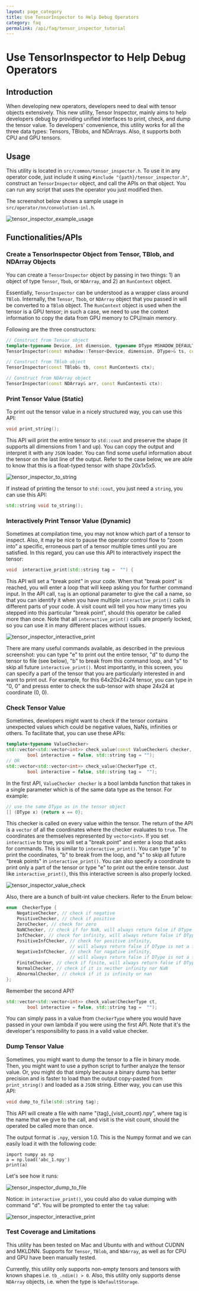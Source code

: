 ```yaml
---
layout: page_category
title: Use TensorInspector to Help Debug Operators
category: faq
permalink: /api/faq/tensor_inspector_tutorial
---
```

<!--- Licensed to the Apache Software Foundation (ASF) under one -->
<!--- or more contributor license agreements.  See the NOTICE file -->
<!--- distributed with this work for additional information -->
<!--- regarding copyright ownership.  The ASF licenses this file -->
<!--- to you under the Apache License, Version 2.0 (the -->
<!--- "License"); you may not use this file except in compliance -->
<!--- with the License.  You may obtain a copy of the License at -->
<!---   http://www.apache.org/licenses/LICENSE-2.0 -->
<!--- Unless required by applicable law or agreed to in writing, -->
<!--- software distributed under the License is distributed on an -->
<!--- "AS IS" BASIS, WITHOUT WARRANTIES OR CONDITIONS OF ANY -->
<!--- KIND, either express or implied.  See the License for the -->
<!--- specific language governing permissions and limitations -->
<!--- under the License. -->

# Use TensorInspector to Help Debug Operators

## Introduction

When developing new operators, developers need to deal with tensor objects extensively. This new utility, Tensor Inspector, mainly aims to help developers debug by providing unified interfaces to print, check, and dump the tensor value. To developers' convenience, this utility works for all the three data types: Tensors, TBlobs, and NDArrays. Also, it supports both CPU and GPU tensors.


## Usage 

This utility is located in `src/common/tensor_inspector.h`. To use it in any operator code, just include it using `#include "{path}/tensor_inspector.h"`, construct an `TensorInspector` object, and call the APIs on that object. You can run any script that uses the operator you just modified then.

The screenshot below shows a sample usage in `src/operator/nn/convolution-inl.h`.

![tensor_inspector_example_usage](https://raw.githubusercontent.com/dmlc/web-data/master/mxnet/doc/faq/tensor_inspector_tutorial/tensor_inspector_example_usage.png)


## Functionalities/APIs

### Create a TensorInspector Object from Tensor, TBlob, and NDArray Objects

You can create a `TensorInspector` object by passing in two things: 1) an object of type `Tensor`, `Tbob`, or `NDArray`, and 2) an `RunContext` object.

Essentially, `TensorInspector` can be understood as a wrapper class around `TBlob`. Internally, the `Tensor`, `Tbob`, or `NDArray` object that you passed in will be converted to a `TBlob` object. The `RunContext` object is used when the tensor is a GPU tensor; in such a case, we need to use the context information to copy the data from GPU memory to CPU/main memory.

Following are the three constructors:

```c++
// Construct from Tensor object
template<typename Device, int dimension, typename DType MSHADOW_DEFAULT_DTYPE>
TensorInspector(const mshadow::Tensor<Device, dimension, DType>& ts, const RunContext& ctx);

// Construct from TBlob object
TensorInspector(const TBlob& tb, const RunContext& ctx);

// Construct from NDArray object
TensorInspector(const NDArray& arr, const RunContext& ctx):
```

### Print Tensor Value (Static) 

To print out the tensor value in a nicely structured way, you can use this API:

```c++
void print_string();
```

This API will print the entire tensor to `std::cout` and preserve the shape (it supports all dimensions from 1 and up). You can copy the output and interpret it with any `JSON` loader. You can find some useful information about the tensor on the last line of the output. Refer to the case below, we are able to know that this is a float-typed tensor with shape 20x1x5x5.

![tensor_inspector_to_string](https://raw.githubusercontent.com/dmlc/web-data/master/mxnet/doc/faq/tensor_inspector_tutorial/tensor_inspector_to_string.png)

If instead of printing the tensor to `std::cout`, you just need a `string`, you can use this API:
```c++
std::string void to_string();
```

### Interactively Print Tensor Value (Dynamic) 

Sometimes at compilation time, you may not know which part of a tensor to inspect. Also, it may be nice to pause the operator control flow to “zoom into” a specific, erroneous part of a tensor multiple times until you are satisfied. In this regard, you can use this API to interactively inspect the tensor:

```c++
void  interactive_print(std::string tag =  "") {
```

This API will set a "break point" in your code. When that "break point" is reached, you will enter a loop that will keep asking you for further command input. In the API call, `tag` is an optional parameter to give the call a name, so that you can identify it when you have multiple `interactive_print()` calls in different parts of your code. A visit count will tell you how many times you stepped into this particular "break point", should this operator be called more than once. Note that all `interactive_print()` calls are properly locked, so you can use it in many different places without issues.

![tensor_inspector_interactive_print](https://raw.githubusercontent.com/dmlc/web-data/master/mxnet/doc/faq/tensor_inspector_tutorial/tensor_inspector_interactive_print.png)

There are many useful commands available, as described in the previous screenshot: you can type "e" to print out the entire tensor, "d" to dump the tensor to file (see below), "b" to break from this command loop, and "s" to skip all future `interactive_print()`. Most importantly, in this screen, you can specify a part of the tensor that you are particularly interested in and want to print out. For example, for this 64x20x24x24 tensor, you can type in "0, 0" and presss enter to check the sub-tensor with shape 24x24 at coordinate (0, 0). 

### Check Tensor Value

Sometimes, developers might want to check if the tensor contains unexpected values which could be negative values, NaNs, infinities or others. To facilitate that, you can use these APIs:

```c++
template<typename ValueChecker>
std::vector<std::vector<int>> check_value(const ValueChecker& checker,
		bool interactive = false, std::string tag = "");
// OR
std::vector<std::vector<int>> check_value(CheckerType ct,
		bool interactive = false, std::string tag =  "");
```

In the first API, `ValueChecker checker` is a bool lambda function that takes in a single parameter which is of the same data type as the tensor.  For example:

```c++
// use the same DType as in the tensor object
[] (DType x) {return x == 0};
```

This checker is called on every value within the tensor. The return of the API is a `vector` of all the coordinates where the checker evaluates to `true`. The coordinates are themselves represented by `vector<int>`. If you set `interactive` to true, you will set a "break point" and enter a loop that asks for commands. This is similar to `interactive_print()`. You can type "p" to print the coordinates, "b" to break from the loop, and "s" to skip all future "break points" in `interactive_print()`. You can also specify a coordinate to print only a part of the tensor or type "e" to print out the entire tensor.  Just like `interactive_print()`, this this interactive screen is also properly locked.

![tensor_inspector_value_check](https://raw.githubusercontent.com/dmlc/web-data/master/mxnet/doc/faq/tensor_inspector_tutorial/tensor_inspector_value_check.png)

Also, there are a bunch of built-int value checkers. Refer to the Enum below:

```c++
enum  CheckerType {
	NegativeChecker, // check if negative
	PositiveChecker, // check if positive
	ZeroChecker, // check for zero
	NaNChecker, // check if for NaN, will always return false if DType is not a float type
	InfChecker, // check for infinity, will always return false if DType is not a float type
	PositiveInfChecker, // check for positive infinity,
						// will always return false if DType is not a float type
	NegativeInfChecker, // check for nagative infinity,
						// will always return false if DType is not a float type
	FiniteChecker, // check if finite, will always return false if DType is not a float type
	NormalChecker, // check if it is neither infinity nor NaN
	AbnormalChecker, // chekck if it is infinity or nan
};
```

Remember the second API?

```c++
std::vector<std::vector<int>> check_value(CheckerType ct,
		bool interactive = false, std::string tag =  "");
```

You can simply pass in a value from `CheckerType` where you would have passed in your own lambda if you were using the first API. Note that it's the developer's responsibility to pass in a valid value checker.

### Dump Tensor Value

Sometimes, you might want to dump the tensor to a file in binary mode. Then, you might want to use a python script to further analyze the tensor value. Or, you might do that simply because a binary dump has better precision and is faster to load than the output copy-pasted from `print_string()` and loaded as a `JSON` string. Either way, you can use this API:

```c++
void dump_to_file(std::string tag);
```

This API will create a file with name  "{tag}_{visit_count}.npy", where tag is the name that we give to the call, and visit is the visit count, should the operated be called more than once.

The output format is `.npy`, version 1.0. This is the Numpy format and we can easily load it with the following code:

```
import numpy as np
a = np.load('abc_1.npy')
print(a)
```

Let's see how it runs:

![tensor_inspector_dump_to_file](https://raw.githubusercontent.com/dmlc/web-data/master/mxnet/doc/faq/tensor_inspector_tutorial/tensor_inspector_dump_to_file.png)

Notice: in `interactive_print()`, you could also do value dumping with command "d". You will be prompted to enter the `tag` value:

![tensor_inspector_interactive_print](https://raw.githubusercontent.com/dmlc/web-data/master/mxnet/doc/faq/tensor_inspector_tutorial/tensor_inspector_interactive_print.png)

### Test Coverage and Limitations

This utility has been tested on Mac and Ubuntu with and without CUDNN and MKLDNN. Supports for `Tensor`, `TBlob`, and `NDArray`, as well as for CPU and GPU have been manually tested. 

Currently, this utility only supports non-empty tensors and tensors with known shapes i.e. `tb_.ndim() > 0`. Also, this utility only supports dense `NDArray` objects, i.e. when the type is `kDefaultStorage`. 

